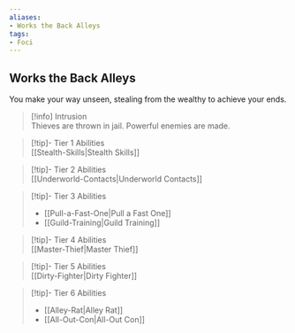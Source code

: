 ```yaml
---
aliases:
- Works the Back Alleys
tags:
- Foci
---
```


  
## Works the Back Alleys  
You make your way unseen, stealing from the wealthy to achieve your ends.  
 >[!info] Intrusion  
>Thieves are thrown in jail. Powerful enemies are made.   

>[!tip]- Tier 1 Abilities  
>[[Stealth-Skills|Stealth Skills]]  

>[!tip]- Tier 2 Abilities  
>[[Underworld-Contacts|Underworld Contacts]]  

>[!tip]- Tier 3 Abilities  
>- [[Pull-a-Fast-One|Pull a Fast One]]  
>- [[Guild-Training|Guild Training]]  

>[!tip]- Tier 4 Abilities  
>[[Master-Thief|Master Thief]]  

>[!tip]- Tier 5 Abilities  
>[[Dirty-Fighter|Dirty Fighter]]  

>[!tip]- Tier 6 Abilities  
>- [[Alley-Rat|Alley Rat]]  
>- [[All-Out-Con|All-Out Con]]